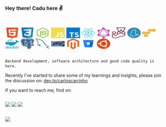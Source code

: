 ### Hey there! Cadu here :v:

##

<div style="display: inline_block"><br>
  <img align="center" alt="Cadu-HTML" height="35" width="45" src="https://raw.githubusercontent.com/devicons/devicon/master/icons/html5/html5-original.svg">
  <img align="center" alt="Cadu-CSS" height="35" width="45" src="https://raw.githubusercontent.com/devicons/devicon/master/icons/css3/css3-original.svg">
  <img align="center" alt="Cadu-Node" height="35" width="45" src="https://raw.githubusercontent.com/devicons/devicon/master/icons/nodejs/nodejs-original.svg">
  <img align="center" alt="Cadu-JS" height="35" width="45" src="https://raw.githubusercontent.com/devicons/devicon/master/icons/javascript/javascript-plain.svg">
  <img align="center" alt="Cadu-TS" height="35" width="45" src="https://raw.githubusercontent.com/devicons/devicon/master/icons/typescript/typescript-plain.svg">
  <img align="center" alt="Cadu-React" height="35" width="45" src="https://raw.githubusercontent.com/devicons/devicon/master/icons/react/react-original.svg">
  <img align="center" alt="Cadu-GraphQL" height="35" width="45" src="https://raw.githubusercontent.com/devicons/devicon/master/icons/graphql/graphql-plain.svg">
  <img align="center" alt="Cadu-Jest" height="35" width="45" src="https://raw.githubusercontent.com/devicons/devicon/master/icons/jest/jest-plain.svg">
  <img align="center" alt="Cadu-Yarn" height="35" width="45" src="https://raw.githubusercontent.com/devicons/devicon/master/icons/yarn/yarn-original.svg">
  <img align="center" alt="Cadu-AWS" height="35" width="45" src="https://raw.githubusercontent.com/devicons/devicon/master/icons/amazonwebservices/amazonwebservices-original.svg">
  <img align="center" alt="Cadu-Docker" height="35" width="45" src="https://raw.githubusercontent.com/devicons/devicon/master/icons/docker/docker-plain-wordmark.svg">
  <img align="center" alt="Cadu-Postgres" height="35" width="45" src="https://raw.githubusercontent.com/devicons/devicon/master/icons/postgresql/postgresql-original.svg">
  <img align="center" alt="Cadu-Mysql" height="35" width="45" src="https://raw.githubusercontent.com/devicons/devicon/master/icons/mysql/mysql-original.svg">
  <img align="center" alt="Cadu-PHP" height="35" width="45" src="https://raw.githubusercontent.com/devicons/devicon/master/icons/php/php-original.svg">
  <img align="center" alt="Cadu-Magento" height="35" width="45" src="https://raw.githubusercontent.com/devicons/devicon/master/icons/magento/magento-original.svg">
  <img align="center" alt="Cadu-Bitbucket" height="35" width="45" src="https://raw.githubusercontent.com/devicons/devicon/master/icons/bitbucket/bitbucket-original.svg">
  <img align="center" alt="Cadu-Ubuntu" height="35" width="45" src="https://raw.githubusercontent.com/devicons/devicon/master/icons/ubuntu/ubuntu-plain.svg">
</div>
  
  
##

```
Backend development, software architecture and good code quality is here.
```

Recently I've started to share some of my learnings and insights, please join the discussion on: <a href="https://dev.to/carloscarrinho" target="_blank">dev.to/carloscarrinho</a>

If you want to reach me, find on:
##
<div> 
  <a href="https://instagram.com/carloscarrinho" target="_blank"><img src="https://img.shields.io/badge/-Instagram-%23E4405F?style=for-the-badge&logo=instagram&logoColor=white" target="_blank"></a>
  <a href = "mailto:carrinhoedu@gmail.com"><img src="https://img.shields.io/badge/-Gmail-%23333?style=for-the-badge&logo=gmail&logoColor=white" target="_blank"></a>
  <a href="https://www.linkedin.com/in/carloscarrinho" target="_blank"><img src="https://img.shields.io/badge/-LinkedIn-%230077B5?style=for-the-badge&logo=linkedin&logoColor=white" target="_blank"></a>
</div>

##

<div>
  <a href="https://github.com/carloscarrinho">
  <img height="180em" src="https://github-readme-stats.vercel.app/api/top-langs/?username=carloscarrinho&layout=compact&langs_count=7&theme=dark"/>
</div>
